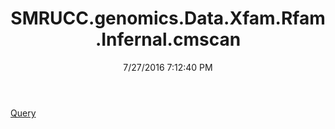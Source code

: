 ﻿---
title: SMRUCC.genomics.Data.Xfam.Rfam.Infernal.cmscan
date: 7/27/2016 7:12:40 PM
---

[Query](T-SMRUCC.genomics.Data.Xfam.Rfam.Infernal.cmscan.Query.html)
